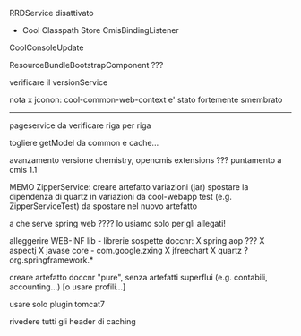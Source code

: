 RRDService disattivato
- Cool Classpath Store
CmisBindingListener

CoolConsoleUpdate

ResourceBundleBootstrapComponent ???

<bean id="jcononResourceController" class="it.cnr.cool.extensions.surf.mvc.CMISResourceController">

verificare il versionService

nota x jconon: cool-common-web-context e' stato fortemente smembrato

---

pageservice da verificare riga per riga

togliere getModel da common e cache...

avanzamento versione chemistry, opencmis extensions ???
puntamento a cmis 1.1

MEMO ZipperService:
  creare artefatto variazioni (jar)
  spostare la dipendenza di quartz in variazioni da cool-webapp
  test (e.g. ZipperServiceTest) da spostare nel nuovo artefatto

a che serve spring web ???? lo usiamo solo per gli allegati!

alleggerire WEB-INF lib - librerie sospette doccnr:
  X spring aop ???
  X aspectj
  X javase core - com.google.zxing
  X jfreechart
  X quartz ?
  org.springframework.*

creare artefatto doccnr "pure", senza artefatti superflui (e.g. contabili, accounting...) [o usare profili...]

usare solo plugin tomcat7

rivedere tutti gli header di caching